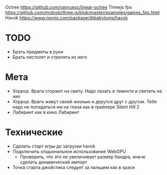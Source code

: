Octree https://github.com/vanruesc/linear-octree
Threejs fps https://github.com/mrdoob/three.js/blob/master/examples/games_fps.html
Havok https://www.npmjs.com/package/@babylonjs/havok

# TODO

-   Брать предметы в руки
-   Брать пистолет и стрелять из него

# Мета

-   Хоррор. Враги сгорают на свету. Надо лазать в темноте и светить на них
-   Хоррор. Враги живут своей жизнью и дерутся друг с другом. Тебе надо не попадаться им на глаза как в трейлере Silent Hill 2
-   Лабиринт как в кино Лабиринт

# Технические

-   Сделать старт игры до загрузки havok
-   Подключить опцыональное использование WebGPU
    -   Проверить, что это не увеличивает размер бандра, иначе сделать динамический импорт
-   Точка старта джойстика следует за пальцем как в space
